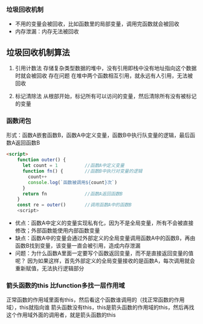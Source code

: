 ### 垃圾回收机制
* 不用的变量会被回收，比如函数里的局部变量，调用完函数就会被回收
* 内存泄漏：内存无法被回收

## 垃圾回收机制算法
1. 引用计数法
存储复杂类型数据的堆中，没有引用即栈中没有地址指向这个数据时就会被回收
存在问题
在堆中两个函数相互引用，就永远有人引用，无法被回收

2. 标记清除法
从根部开始，标记所有可以访问的变量，然后清除所有没有被标记的变量

### 函数闭包
形式：函数A嵌套函数B，函数A中定义变量，函数B中执行队变量的逻辑，最后函数A返回函数B
``` html
<script>
    function outer() {
      let count = 1          //函数A中定义变量
      function fn() {        //函数B中执行对变量的逻辑
        count++
        console.log(`函数被调用${count}次`)
      }
      return fn              //函数A返回函数B
    }
    const re = outer()       //调用函数A中的函数B
    <script>
  ```
  * 优点：函数A中定义的变量实现私有化，因为不是全局变量，所有不会被直接修改；外部函数能使用内部函数变量
  * 缺点：函数A中的变量会通过外部定义的全局变量调用函数A中的函数B，再由函数B找到变量，该变量一直会被引用，造成内存泄漏
  * 问题：为什么函数A里面一定要写个函数返回变量，而不是直接返回变量的值呢？
  因为如果这样，首先外部定义的全局变量接收的是函数A，每次调用就会重新赋值，无法执行逻辑部分

  ### 箭头函数的this  比function多找一层作用域
  正常函数的作用域里面有this，然后看这个函数谁调用的（找正常函数的作用域），this就指向谁
  箭头函数没有this，this是箭头函数的作用域的this，然后再找这个作用域外面的调用者，就是箭头函数的this


